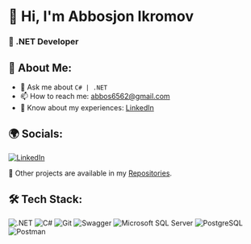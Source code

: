 # 👋 Hi, I'm Abbosjon Ikromov

### 🚀 .NET Developer

## 📌 About Me:
- 💬 Ask me about `C# | .NET`
- 📫 How to reach me: [abbos6562@gmail.com](mailto:abbos6562@gmail.com)
- 🔗 Know about my experiences: [LinkedIn](https://www.linkedin.com/in/abbosjon-ikromov-354636264/)

## 🌍 Socials:
[![LinkedIn](https://img.shields.io/badge/LinkedIn-Profile-blue)](https://www.linkedin.com/in/abbosjon-ikromov-354636264/)


📌 Other projects are available in my [Repositories](https://github.com/AbbosjonIkromov?tab=repositories).


## 🛠 Tech Stack:
![.NET](https://img.shields.io/badge/.NET-512BD4?style=for-the-badge&logo=dotnet&logoColor=white)
![C#](https://img.shields.io/badge/C%23-239120?style=for-the-badge&logo=c-sharp&logoColor=white)
![Git](https://img.shields.io/badge/GIT-F05032?style=for-the-badge&logo=git&logoColor=white)
![Swagger](https://img.shields.io/badge/Swagger-85EA2D?style=for-the-badge&logo=swagger&logoColor=white)
![Microsoft SQL Server](https://img.shields.io/badge/SQL%20Server-CC2927?style=for-the-badge&logo=microsoft%20sql%20server&logoColor=white)
![PostgreSQL](https://img.shields.io/badge/PostgreSQL-336791?style=for-the-badge&logo=postgresql&logoColor=white)
![Postman](https://img.shields.io/badge/Postman-FF6C37?style=for-the-badge&logo=postman&logoColor=white)

